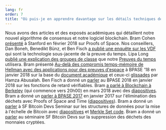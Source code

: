 ```yaml
---
lang: fr
order: 7
title: "Où puis-je en apprendre davantage sur les détails techniques de votre algorithme de consensus?"
---
```


Nous avons des articles et des exposés académiques qui détaillent notre nouvel algorithme de consensus et notre logiciel blockchain. Bram Cohen [présenté](https://www.youtube.com/watch?v=2Zlcgt8FVz4) à Stanford en février 2018 sur Proofs of Space. Nos conseillers, Dan Boneh, Benedikt Bünz, et Ben Fisch [a publié une enquête sur les VDF](https://eprint.iacr.org/2018/712.pdf) qui sont la technologie sous-jacente de la preuve du temps. Lipa Long [publié une explication des groupes de classe](https://github.com/Chia-Network/vdf-competition/blob/master/classgroups.pdf) que notre [Preuves du temps](https://eprint.iacr.org/2018/627.pdf) utilisera. Bram présenté [Au-delà des compromis temps-mémoire de Hellman avec des applications pour des preuves d'espace](https://www.youtube.com/watch?v=iqxkO7C-cyk) à BPASE '18 en janvier 2018 sur la base du [document académique](https://eprint.iacr.org/2017/893) et ceux-ci [glissades](https://view.publitas.com/chia-network/pbase18slides/page/1) par Hamza Abusalah. Ben Fisch a donné un [parler](https://www.youtube.com/watch?v=qUoagL7OZ1k&feature=youtu.be) au BPASE 2018 en janvier 2018 sur les fonctions de retard vérifiables. Bram [a parlé à Blockchain à Berkeley](https://www.facebook.com/BlockchainatBerkeley/videos/2006069823011271/) (qui commence vers 20h00) en mars 2018 avec des [diapositives](https://cyber.stanford.edu/sites/g/files/sbiybj9936/f/bramcohen.pdf). Bram a donné un [parler à BPASE 2017](https://www.youtube.com/watch?v=aYG0NxoG7yw) en janvier 2017 sur l'élimination des déchets avec Proofs of Space and Time ([diapositives](https://cyber.stanford.edu/sites/g/files/sbiybj9936/f/bramcohen.pdf)). Bram a donné un [parler](https://www.youtube.com/watch?v=zZaB4hM8SQ4) à SF Bitcoin Devs Seminar sur les structures de données pour la mise à l'échelle de Bitcoin avec [diapositives](https://view.publitas.com/chia-network/bitcoin_data_structures/) et [Merkle Set code](https://github.com/bramcohen/MerkleSet). Bram a donné un [parler](https://www.youtube.com/watch?v=zZaB4hM8SQ4) au séminaire SF Bitcoin Devs sur la suppression des déchets des monnaies cryptées.
